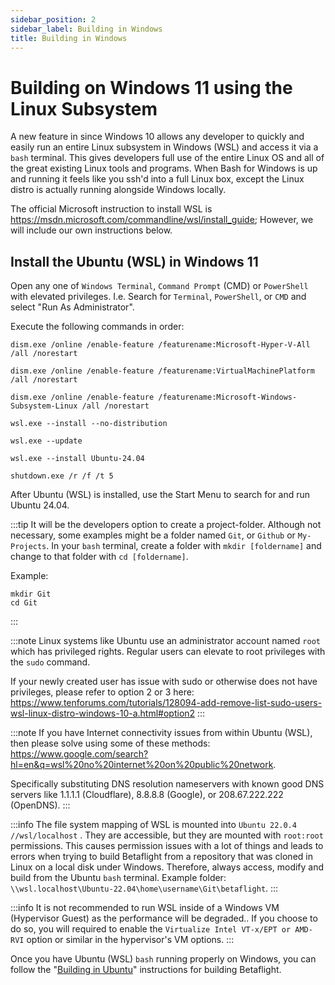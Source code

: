 ```yaml
---
sidebar_position: 2
sidebar_label: Building in Windows
title: Building in Windows
---
```


# Building on Windows 11 using the Linux Subsystem

A new feature in since Windows 10 allows any developer to quickly and easily run an entire Linux subsystem in Windows (WSL) and access it via a `bash` terminal. This gives developers full use of the entire Linux OS and all of the great existing Linux tools and programs. When Bash for Windows is up and running it feels like you ssh'd into a full Linux box, except the Linux distro is actually running alongside Windows locally.

The official Microsoft instruction to install WSL is https://msdn.microsoft.com/commandline/wsl/install_guide; However, we will include our own instructions below.

## Install the Ubuntu (WSL) in Windows 11

Open any one of `Windows Terminal`, `Command Prompt` (CMD) or `PowerShell` with elevated privileges. I.e. Search for `Terminal`, `PowerShell`, or `CMD` and select "Run As Administrator".

Execute the following commands in order:

```
dism.exe /online /enable-feature /featurename:Microsoft-Hyper-V-All /all /norestart

dism.exe /online /enable-feature /featurename:VirtualMachinePlatform /all /norestart

dism.exe /online /enable-feature /featurename:Microsoft-Windows-Subsystem-Linux /all /norestart

wsl.exe --install --no-distribution

wsl.exe --update

wsl.exe --install Ubuntu-24.04

shutdown.exe /r /f /t 5
```

After Ubuntu (WSL) is installed, use the Start Menu to search for and run Ubuntu 24.04.

:::tip
It will be the developers option to create a project-folder. Although not necessary, some examples might be a folder named `Git`, or `Github` or `My-Projects`. In your `bash` terminal, create a folder with `mkdir [foldername]` and change to that folder with `cd [foldername]`.

Example:

```
mkdir Git
cd Git
```

:::

:::note
Linux systems like Ubuntu use an administrator account named `root` which has privileged rights. Regular users can elevate to root privileges with the `sudo` command.

If your newly created user has issue with sudo or otherwise does not have privileges, please refer to option 2 or 3 here: https://www.tenforums.com/tutorials/128094-add-remove-list-sudo-users-wsl-linux-distro-windows-10-a.html#option2
:::

:::note
If you have Internet connectivity issues from within Ubuntu (WSL), then please solve using some of these methods: https://www.google.com/search?hl=en&q=wsl%20no%20internet%20on%20public%20network.

Specifically substituting DNS resolution nameservers with known good DNS servers like 1.1.1.1 (Cloudflare), 8.8.8.8 (Google), or 208.67.222.222 (OpenDNS).
:::

:::info
The file system mapping of WSL is mounted into `Ubuntu 22.0.4 //wsl/localhost` . They are accessible, but they are mounted with `root:root` permissions. This causes permission issues with a lot of things and leads to errors when trying to build Betaflight from a repository that was cloned in Linux on a local disk under Windows. Therefore, always access, modify and build from the Ubuntu `bash` terminal.
Example folder: `\\wsl.localhost\Ubuntu-22.04\home\username\Git\betaflight`.
:::

:::info
It is not recommended to run WSL inside of a Windows VM (Hypervisor Guest) as the performance will be degraded.. If you choose to do so, you will required to enable the `Virtualize Intel VT-x/EPT or AMD-RVI` option or similar in the hypervisor's VM options.
:::

Once you have Ubuntu (WSL) `bash` running properly on Windows, you can follow the "[Building in Ubuntu](Building-in-Ubuntu)" instructions for building Betaflight.
